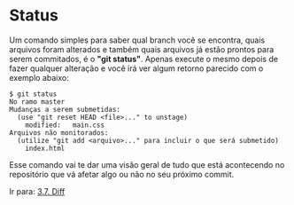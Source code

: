 # Status

Um comando simples para saber qual branch você se encontra, quais arquivos foram alterados e também quais arquivos já estão prontos para serem commitados, é o **"git status"**. Apenas execute o mesmo depois de fazer qualquer alteração e você irá ver algum retorno parecido com o exemplo abaixo:

```
$ git status
No ramo master
Mudanças a serem submetidas:
  (use "git reset HEAD <file>..." to unstage)
	modified:   main.css
Arquivos não monitorados:
  (utilize "git add <arquivo>..." para incluir o que será submetido)
	index.html
```

Esse comando vai te dar uma visão geral de tudo que está acontecendo no repositório que vá afetar algo ou não no seu próximo commit.

Ir para: [3.7. Diff](diff.md)
